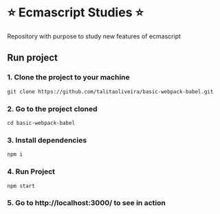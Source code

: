 
# ⭐️ Ecmascript Studies ⭐️

Repository with purpose to study new features of ecmascript

## Run project

### 1. Clone the project to your machine
```
git clone https://github.com/talitaoliveira/basic-webpack-babel.git
```

### 2. Go to the project cloned
```
cd basic-webpack-babel
```

### 3. Install dependencies
```
npm i
```

### 4. Run Project
```
npm start
```

### 5. Go to http://localhost:3000/ to see in action

